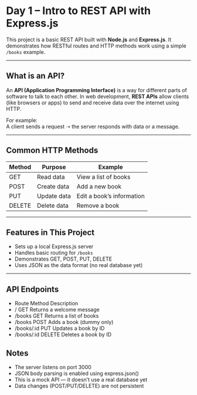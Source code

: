 # Day 1 – Intro to REST API with Express.js

This project is a basic REST API built with **Node.js** and **Express.js**. It demonstrates how RESTful routes and HTTP methods work using a simple `/books` example.

---

##  What is an API?

An **API (Application Programming Interface)** is a way for different parts of software to talk to each other. In web development, **REST APIs** allow clients (like browsers or apps) to send and receive data over the internet using HTTP.

For example:  
A client sends a request ➝ the server responds with data or a message.

---

##  Common HTTP Methods

| Method | Purpose       | Example                     |
|--------|---------------|-----------------------------|
| GET    | Read data     | View a list of books        |
| POST   | Create data   | Add a new book              |
| PUT    | Update data   | Edit a book’s information   |
| DELETE | Delete data   | Remove a book               |

---

## Features in This Project

- Sets up a local Express.js server
- Handles basic routing for `/books`
- Demonstrates GET, POST, PUT, DELETE
- Uses JSON as the data format (no real database yet)

---

## API Endpoints
- Route	Method	Description
- /	GET	Returns a welcome message
- /books	GET	Returns a list of books
- /books	POST	Adds a book (dummy only)
- /books/:id	PUT	Updates a book by ID
- /books/:id	DELETE	Deletes a book by ID

##  Notes
- The server listens on port 3000
- JSON body parsing is enabled using express.json()
- This is a mock API — it doesn’t use a real database yet
- Data changes (POST/PUT/DELETE) are not persistent
